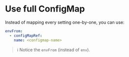[
  id: kubernetes-full-configmap
  tags:
  locations:
]: #

# Use full ConfigMap
Instead of mapping every setting one-by-one, you can use:

````yml
envFrom:
  - configMapRef:
    name: <configmap-name>
````

> :information_source: Notice the ``envFrom`` (instead of ``env``).